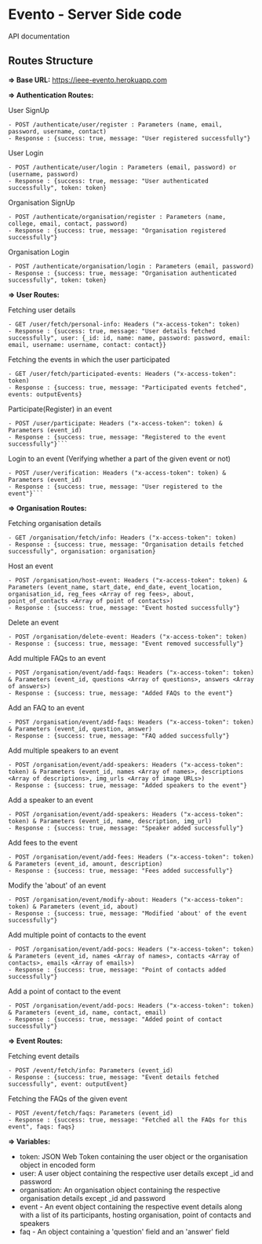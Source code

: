 # Evento - Server Side code

API documentation

## Routes Structure

**=> Base URL:**
   https://ieee-evento.herokuapp.com
   
**=> Authentication Routes:**

User SignUp
```
- POST /authenticate/user/register : Parameters (name, email, password, username, contact)
- Response : {success: true, message: "User registered successfully"}
```

User Login
```
- POST /authenticate/user/login : Parameters (email, password) or (username, password)
- Response : {success: true, message: "User authenticated successfully", token: token}
```

Organisation SignUp
```
- POST /authenticate/organisation/register : Parameters (name, college, email, contact, password)
- Response : {success: true, message: "Organisation registered successfully"}
```

Organisation Login
```
- POST /authenticate/organisation/login : Parameters (email, password)
- Response : {success: true, message: "Organisation authenticated successfully", token: token}
```

**=> User Routes:**

Fetching user details
```
- GET /user/fetch/personal-info: Headers ("x-access-token": token)
- Response : {success: true, message: "User details fetched successfully", user: {_id: id, name: name, password: password, email: email, username: username, contact: contact}}
```

Fetching the events in which the user participated
```
- GET /user/fetch/participated-events: Headers ("x-access-token": token)
- Response : {success: true, message: "Participated events fetched", events: outputEvents}
```

Participate(Register) in an event
```
- POST /user/participate: Headers ("x-access-token": token) & Parameters (event_id)
- Response : {success: true, message: "Registered to the event successfully"}```
```

Login to an event (Verifying whether a part of the given event or not)
```
- POST /user/verification: Headers ("x-access-token": token) & Parameters (event_id)
- Response : {success: true, message: "User registered to the event"}```
```

**=> Organisation Routes:**

Fetching organisation details
```
- GET /organisation/fetch/info: Headers ("x-access-token": token)
- Response : {success: true, message: "Organisation details fetched successfully", organisation: organisation}
```

Host an event
```
- POST /organisation/host-event: Headers ("x-access-token": token) & Parameters (event_name, start_date, end_date, event_location, organisation_id, reg_fees <Array of reg fees>, about, point_of_contacts <Array of point of contacts>)
- Response : {success: true, message: "Event hosted successfully"}
```

Delete an event
```
- POST /organisation/delete-event: Headers ("x-access-token": token)
- Response : {success: true, message: "Event removed successfully"}
```

Add multiple FAQs to an event
```
- POST /organisation/event/add-faqs: Headers ("x-access-token": token) & Parameters (event_id, questions <Array of questions>, answers <Array of answers>)
- Response : {success: true, message: "Added FAQs to the event"}
```

Add an FAQ to an event
```
- POST /organisation/event/add-faqs: Headers ("x-access-token": token) & Parameters (event_id, question, answer)
- Response : {success: true, message: "FAQ added successfully"}
```

Add multiple speakers to an event
```
- POST /organisation/event/add-speakers: Headers ("x-access-token": token) & Parameters (event_id, names <Array of names>, descriptions <Array of descriptions>, img_urls <Array of image URLs>)
- Response : {success: true, message: "Added speakers to the event"}
```

Add a speaker to an event
```
- POST /organisation/event/add-speakers: Headers ("x-access-token": token) & Parameters (event_id, name, description, img_url)
- Response : {success: true, message: "Speaker added successfully"}
```

Add fees to the event
```
- POST /organisation/event/add-fees: Headers ("x-access-token": token) & Parameters (event_id, amount, description)
- Response : {success: true, message: "Fees added successfully"}
```

Modify the 'about' of an event
```
- POST /organisation/event/modify-about: Headers ("x-access-token": token) & Parameters (event_id, about)
- Response : {success: true, message: "Modified 'about' of the event successfully"}
```

Add multiple point of contacts to the event
```
- POST /organisation/event/add-pocs: Headers ("x-access-token": token) & Parameters (event_id, names <Array of names>, contacts <Array of contacts>, emails <Array of emails>)
- Response : {success: true, message: "Point of contacts added successfully"}
```

Add a point of contact to the event
```
- POST /organisation/event/add-pocs: Headers ("x-access-token": token) & Parameters (event_id, name, contact, email)
- Response : {success: true, message: "Added point of contact successfully"}
```

**=> Event Routes:**

Fetching event details
```
- POST /event/fetch/info: Parameters (event_id)
- Response : {success: true, message: "Event details fetched successfully", event: outputEvent}
```

Fetching the FAQs of the given event
```
- POST /event/fetch/faqs: Parameters (event_id)
- Response : {success: true, message: "Fetched all the FAQs for this event", faqs: faqs}
```

**=> Variables:**

- token: JSON Web Token containing the user object or the organisation object in encoded form
- user: A user object containing the respective user details except _id and password
- organisation: An organisation object containing the respective organisation details except _id and password
- event - An event object containing the respective event details along with a list of its participants, hosting organisation, point of contacts and speakers
- faq - An object containing a 'question' field and an 'answer' field